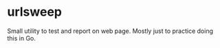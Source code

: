 # urlsweep
Small utility to test and report on web page. Mostly just to practice doing this in Go. 
